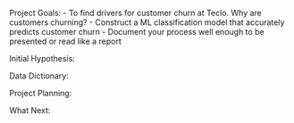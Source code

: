 Project Goals:
    - To find drivers for customer churn at Teclo. Why are customers churning?
    - Construct a ML classification model that accurately predicts customer churn
    - Document your process well enough to be presented or read like a report

Initial Hypothesis:

Data Dictionary:

Project Planning:

What Next: